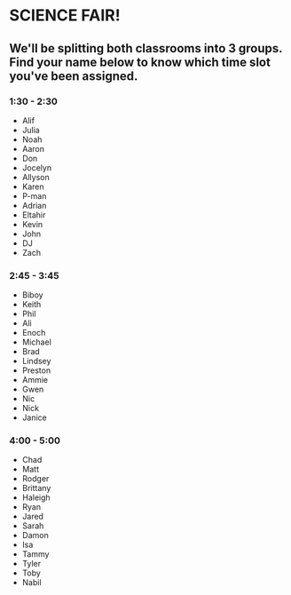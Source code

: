 # SCIENCE FAIR!

## We'll be splitting both classrooms into 3 groups. Find your name below to know which time slot you've been assigned.

### 1:30 - 2:30
- Alif
- Julia
- Noah
- Aaron
- Don
- Jocelyn
- Allyson
- Karen
- P-man
- Adrian
- Eltahir
- Kevin
- John
- DJ
- Zach

### 2:45 - 3:45
- Biboy
- Keith
- Phil
- Ali
- Enoch
- Michael
- Brad
- Lindsey
- Preston
- Ammie
- Gwen
- Nic
- Nick
- Janice

### 4:00 - 5:00
- Chad
- Matt
- Rodger
- Brittany
- Haleigh
- Ryan
- Jared
- Sarah
- Damon
- Isa
- Tammy
- Tyler
- Toby
- Nabil
